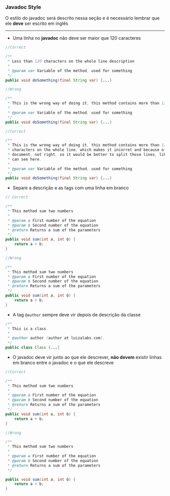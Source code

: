 ### Javadoc Style

O estilo do javadoc será descrito nessa seção e é necessário lembrar que ele **deve** ser escrito em inglês

-------------------------------

- Uma linha no **javadoc** não deve ser maior que 120 caracteres

```java
//Correct

/**
 * Less than 120 characters on the whole line description
 *
 * @param var Variable of the method, used for something
 */
public void doSomething(final String var) {...}

//Wrong

/**
 * This is the wrong way of doing it, this method contains more than 120 characters on the whole line, which makes it incorret and because of this documento, not right, so it would be better to split those lines, like we will see below
 *
 * @param var Variable of the method, used for something
 */
public void doSomething(final String var) {...}

//Correct

/**
 * This is the wrong way of doing it, this method contains more than 120 
 * characters on the whole line, which makes it incorret and because of this
 * document, not right, so it would be better to split those lines, like we
 * can see here.
 *
 * @param var Variable of the method, used for something
 */
public void doSomething(final String var) {...}
```

- Separe a descrição e as tags com uma linha em branco

```java
// Correct

/**
 * This method sum two numbers
 *
 * @param a First number of the equation
 * @param b Second number of the equation
 * @return Returns a sum of the parameters
 */
public void sum(int a, int b) {
    return a + b;
}

//Wrong

/**
 * This method sum two numbers
 * @param a First number of the equation
 * @param b Second number of the equation
 * @return Returns a sum of the parameters
 */
public void sum(int a, int b) {
    return a + b;
}
```

- A tag `@author` sempre deve vir depois de descrição da classe

```java
/**
 * This is a class.
 *
 * @author author (author at luizalabs.com).
 */
public class Class {...}
```

- O javadoc deve vir junto ao que ele descrever, **não devem** existir linhas em branco entre o javadoc e o que ele descreve

```java
//Correct

/**
 * This method sum two numbers
 *
 * @param a First number of the equation
 * @param b Second number of the equation
 * @return Returns a sum of the parameters
 */
public void sum(int a, int b) {
    return a + b;
}

//Wrong

/**
 * This method sum two numbers
 *
 * @param a First number of the equation
 * @param b Second number of the equation
 * @return Returns a sum of the parameters
 */

public void sum(int a, int b) {
    return a + b;
}
```

